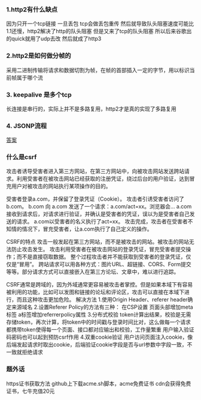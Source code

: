 ### 1.http2有什么缺点
因为只开一个tcp链接  一旦丢包  tcp会做丢包重传  然后就导致队头阻塞速度可能比1.1还慢，http2解决了http的队头阻塞  但是又来了tcp的队头阻塞 所以后来谷歌出的quick就用了udp去改 然后就成了http3

### 2.http2是如何做分帧的
采用二进制传输将请求和数据切割为帧，在帧的首部插入一定的字节，用以标识当前帧属于哪个流

### 3. keepalive 是多个tcp
长连接是串行的，实际上并不是多路复用，http2才是真的实现了多路复用

### 4. JSONP流程

[答案](https://www.zhihu.com/people/codefalling/posts)

### 什么是csrf
攻击者诱导受害者进入第三方网站，在第三方网站中，向被攻击网站发送跨站请求。利用受害者在被攻击网站已经获取的注册凭证，绕过后台的用户验证，达到冒充用户对被攻击的网站执行某项操作的目的。

受害者登录a.com，并保留了登录凭证（Cookie）。
攻击者引诱受害者访问了b.com。
b.com 向 a.com 发送了一个请求：a.com/act=xx。浏览器会…
a.com接收到请求后，对请求进行验证，并确认是受害者的凭证，误以为是受害者自己发送的请求。
a.com以受害者的名义执行了act=xx。
攻击完成，攻击者在受害者不知情的情况下，冒充受害者，让a.com执行了自己定义的操作。

CSRF的特点
攻击一般发起在第三方网站，而不是被攻击的网站。被攻击的网站无法防止攻击发生。
攻击利用受害者在被攻击网站的登录凭证，冒充受害者提交操作；而不是直接窃取数据。
整个过程攻击者并不能获取到受害者的登录凭证，仅仅是“冒用”。
跨站请求可以用各种方式：图片URL、超链接、CORS、Form提交等等。部分请求方式可以直接嵌入在第三方论坛、文章中，难以进行追踪。

CSRF通常是跨域的，因为外域通常更容易被攻击者掌控。但是如果本域下有容易被利用的功能，比如可以发图和链接的论坛和评论区，攻击可以直接在本域下进行，而且这种攻击更加危险。
解决方法
1.使用Origin Header、referer header确定来源域名
2.设置Referer Policy的方法有三种：
在CSP设置
页面头部增加meta标签
a标签增加referrerpolicy属性
3.分布式校验 token计算出结果，校验是无需存储token，再次计算，将token中的时间戳与登录时间比对，这么做每一个请求都携带token使得每一个页面、接口都对应输出和校验，工作量繁重
用户输入验证码密码也可以起到预防csrf作用
4.双重cookie验证
用户访问页面注入cookie，像后端发起请求时取出cookie，后端验证cookie字段是否与url参数中字段一致，不一致就拒绝请求



### 题外话
https证书获取方法
github上下载acme.sh脚本，acme免费证书
cdn会获得免费证书，七牛充值20元